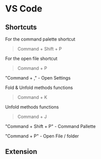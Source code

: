 # VS Code

## Shortcuts

For the command palette shortcut

> Command + Shift + P

For the open file shortcut

> Command + P

"Command + ," - Open Settings

Fold & Unfold methods functions

> Command + K

Unfold methods functions

> Command + J

"Command + Shift + P" - Command Pallette

"Command + P" - Open File / folder

## Extension

